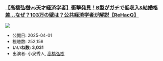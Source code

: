 ### [【高橋弘樹vs天才経済学者】衝撃発見！B型がガチで低収入&結婚格差…なぜ？103万の壁は？公共経済学者が解説【ReHacQ】](https://www.youtube.com/watch?v=wdAzq9Fvef8)
[![](https://img.youtube.com/vi/wdAzq9Fvef8/sddefault.jpg)](https://www.youtube.com/watch?v=wdAzq9Fvef8)
-   公開日: 2025-04-01
-   視聴数: 252,158
-   **いいね数: 3,031**
-   出演者: 小泉秀人, [高橋弘樹](/rehacq_fan/people/高橋弘樹 "wikilink")
